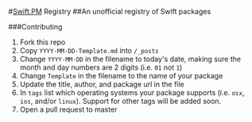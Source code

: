#[Swift.PM](http://swift.pm) Registry
##An unofficial registry of Swift packages


###Contributing
1. Fork this repo
2. Copy `YYYY-MM-DD-Template.md` into `/_posts`
3. Change `YYYY-MM-DD` in the filename to today's date, making sure the month and day numbers are 2 digits (i.e. `01` not `1`)
4. Change `Template` in the filename to the name of your package
5. Update the title, author, and package url in the file
6. In `tags` list which operating systems your package supports (i.e. `osx`, `ios`, and/or `linux`). Support for other tags will be added soon.
7. Open a pull request to master

